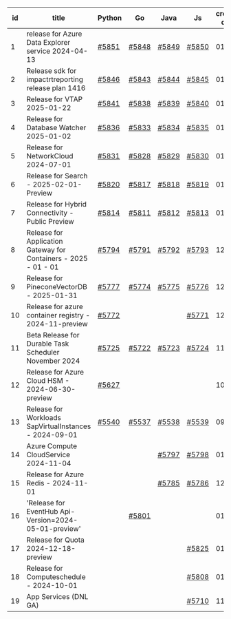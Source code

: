 | id | title | Python | Go | Java | Js | created date | target date | status |
| ------ | ------ | ------ | ------ | ------ | ------ | ------ | ------ | :-----: |
| 1 | release for Azure Data Explorer service 2024-04-13  | [#5851](https://github.com/Azure/sdk-release-request/issues/5851)  | [#5848](https://github.com/Azure/sdk-release-request/issues/5848)  | [#5849](https://github.com/Azure/sdk-release-request/issues/5849)  | [#5850](https://github.com/Azure/sdk-release-request/issues/5850)  | 01-23 | 12-26 |  |
| 2 | Release sdk for impactrtreporting release plan 1416  | [#5846](https://github.com/Azure/sdk-release-request/issues/5846)  | [#5843](https://github.com/Azure/sdk-release-request/issues/5843)  | [#5844](https://github.com/Azure/sdk-release-request/issues/5844)  | [#5845](https://github.com/Azure/sdk-release-request/issues/5845)  | 01-23 | 12-27 |  |
| 3 | Release for VTAP 2025-01-22  | [#5841](https://github.com/Azure/sdk-release-request/issues/5841)  | [#5838](https://github.com/Azure/sdk-release-request/issues/5838)  | [#5839](https://github.com/Azure/sdk-release-request/issues/5839)  | [#5840](https://github.com/Azure/sdk-release-request/issues/5840)  | 01-23 | 02-28 |  |
| 4 | Release for Database Watcher 2025-01-02  | [#5836](https://github.com/Azure/sdk-release-request/issues/5836)  | [#5833](https://github.com/Azure/sdk-release-request/issues/5833)  | [#5834](https://github.com/Azure/sdk-release-request/issues/5834)  | [#5835](https://github.com/Azure/sdk-release-request/issues/5835)  | 01-23 | 02-28 |  |
| 5 | Release for NetworkCloud 2024-07-01  | [#5831](https://github.com/Azure/sdk-release-request/issues/5831)  | [#5828](https://github.com/Azure/sdk-release-request/issues/5828)  | [#5829](https://github.com/Azure/sdk-release-request/issues/5829)  | [#5830](https://github.com/Azure/sdk-release-request/issues/5830)  | 01-15 | 02-28 |  |
| 6 | Release for Search - 2025-02-01-Preview  | [#5820](https://github.com/Azure/sdk-release-request/issues/5820)  | [#5817](https://github.com/Azure/sdk-release-request/issues/5817)  | [#5818](https://github.com/Azure/sdk-release-request/issues/5818)  | [#5819](https://github.com/Azure/sdk-release-request/issues/5819)  | 01-13 | 02-28 |  |
| 7 | Release for Hybrid Connectivity - Public Preview  | [#5814](https://github.com/Azure/sdk-release-request/issues/5814)  | [#5811](https://github.com/Azure/sdk-release-request/issues/5811)  | [#5812](https://github.com/Azure/sdk-release-request/issues/5812)  | [#5813](https://github.com/Azure/sdk-release-request/issues/5813)  | 01-10 | 01-24 | Hold on by JS/Java/Go/Python/ |
| 8 | Release for Application Gateway for Containers - 2025 - 01 - 01  | [#5794](https://github.com/Azure/sdk-release-request/issues/5794)  | [#5791](https://github.com/Azure/sdk-release-request/issues/5791)  | [#5792](https://github.com/Azure/sdk-release-request/issues/5792)  | [#5793](https://github.com/Azure/sdk-release-request/issues/5793)  | 12-26 | 01-24 | Hold on by JS/Java/Python/ |
| 9 | Release for PineconeVectorDB - 2025-01-31  | [#5777](https://github.com/Azure/sdk-release-request/issues/5777)  | [#5774](https://github.com/Azure/sdk-release-request/issues/5774)  | [#5775](https://github.com/Azure/sdk-release-request/issues/5775)  | [#5776](https://github.com/Azure/sdk-release-request/issues/5776)  | 12-11 | 01-24 | Hold on by JS/Go/Python/ |
| 10 | Release for azure container registry - 2024-11-preview  | [#5772](https://github.com/Azure/sdk-release-request/issues/5772)  |  |  | [#5771](https://github.com/Azure/sdk-release-request/issues/5771)  | 12-09 | 01-25 | Hold on by JS/Python/ |
| 11 | Beta Release for Durable Task Scheduler November 2024  | [#5725](https://github.com/Azure/sdk-release-request/issues/5725)  | [#5722](https://github.com/Azure/sdk-release-request/issues/5722)  | [#5723](https://github.com/Azure/sdk-release-request/issues/5723)  | [#5724](https://github.com/Azure/sdk-release-request/issues/5724)  | 11-15 | 02-21 | Hold on by Go/ |
| 12 | Release for Azure Cloud HSM - 2024-06-30-preview  | [#5627](https://github.com/Azure/sdk-release-request/issues/5627)  |  |  |  | 10-22 | 12-27 | Hold on by Python/ |
| 13 | Release for Workloads SapVirtualInstances - 2024-09-01  | [#5540](https://github.com/Azure/sdk-release-request/issues/5540)  | [#5537](https://github.com/Azure/sdk-release-request/issues/5537)  | [#5538](https://github.com/Azure/sdk-release-request/issues/5538)  | [#5539](https://github.com/Azure/sdk-release-request/issues/5539)  | 09-27 | 01-25 | Hold on by JS/Java/Go/Python/ |
| 14 | Azure Compute CloudService 2024-11-04   |  |  | [#5797](https://github.com/Azure/sdk-release-request/issues/5797)  | [#5798](https://github.com/Azure/sdk-release-request/issues/5798)  | 01-06 | 01-24 |  |
| 15 | Release for Azure Redis - 2024-11-01  |  |  | [#5785](https://github.com/Azure/sdk-release-request/issues/5785)  | [#5786](https://github.com/Azure/sdk-release-request/issues/5786)  | 12-16 | 01-23 |  |
| 16 | 'Release for EventHub Api-Version=2024-05-01-preview'  |  | [#5801](https://github.com/Azure/sdk-release-request/issues/5801)  |  |  | 01-08 | 01-30 |  |
| 17 | Release for Quota 2024-12-18-preview  |  |  |  | [#5825](https://github.com/Azure/sdk-release-request/issues/5825)  | 01-15 | 01-24 |  |
| 18 | Release for Computeschedule - 2024-10-01  |  |  |  | [#5808](https://github.com/Azure/sdk-release-request/issues/5808)  | 01-09 | 01-24 |  |
| 19 | App Services (DNL GA)  |  |  |  | [#5710](https://github.com/Azure/sdk-release-request/issues/5710)  | 11-11 | 01-25 | Hold on by JS/ |
